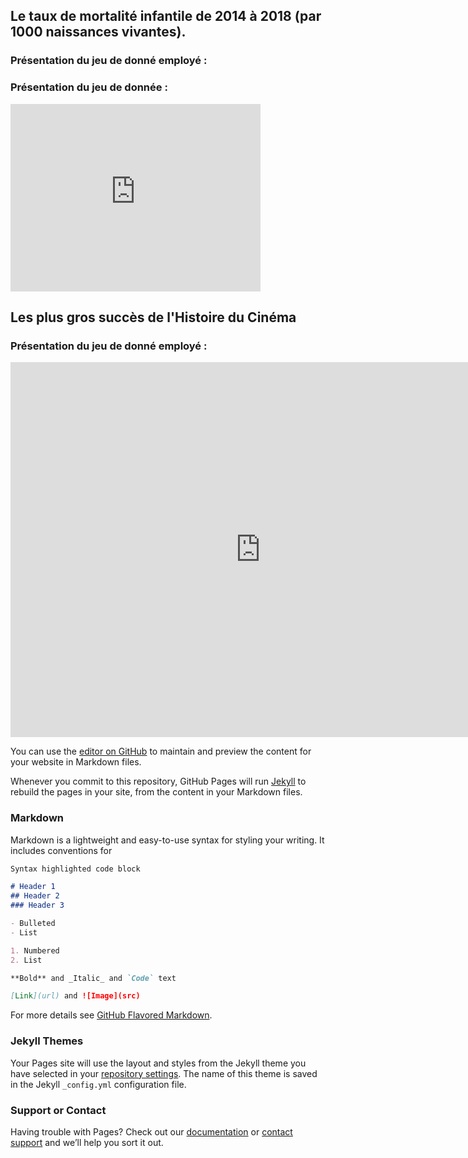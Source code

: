 ## Le taux de mortalité infantile de 2014 à 2018 (par 1000 naissances vivantes).

### Présentation du jeu de donné employé : 




<div class="flourish-embed flourish-chart" data-src="visualisation/5115599"><script src="https://public.flourish.studio/resources/embed.js"></script></div>







### Présentation du jeu de donnée :

<iframe src="https://arouapatteri.trial.opendatasoft.com/explore/embed/dataset/test/table/?&static=false&datasetcard=false" width="400" height="300" frameborder="0"></iframe>

## Les plus gros succès de l'Histoire du Cinéma 

### Présentation du jeu de donné employé : 

<iframe src="https://data.opendatasoft.com/explore/embed/dataset/meilleures-audiences-en-salles-depuis-1945public@cinema-public/table/?&static=false&datasetcard=true" width="800" height="600" frameborder="0"></iframe>

You can use the [editor on GitHub](https://github.com/Arouapatteri/Partiel_Data/edit/gh-pages/index.md) to maintain and preview the content for your website in Markdown files.

Whenever you commit to this repository, GitHub Pages will run [Jekyll](https://jekyllrb.com/) to rebuild the pages in your site, from the content in your Markdown files.

### Markdown



Markdown is a lightweight and easy-to-use syntax for styling your writing. It includes conventions for

```markdown
Syntax highlighted code block

# Header 1
## Header 2
### Header 3

- Bulleted
- List

1. Numbered
2. List

**Bold** and _Italic_ and `Code` text

[Link](url) and ![Image](src)
```

For more details see [GitHub Flavored Markdown](https://guides.github.com/features/mastering-markdown/).

### Jekyll Themes

Your Pages site will use the layout and styles from the Jekyll theme you have selected in your [repository settings](https://github.com/Arouapatteri/Partiel_Data/settings). The name of this theme is saved in the Jekyll `_config.yml` configuration file.

### Support or Contact

Having trouble with Pages? Check out our [documentation](https://docs.github.com/categories/github-pages-basics/) or [contact support](https://support.github.com/contact) and we’ll help you sort it out.
